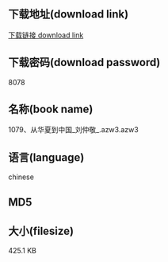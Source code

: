 ## 下载地址(download link)
[下载链接 download link](https://tutu365.netlify.app/?s=1079%E3%80%81%E4%BB%8E%E5%8D%8E%E5%A4%8F%E5%88%B0%E4%B8%AD%E5%9B%BD_%E5%88%98%E4%BB%B2%E6%95%AC_.azw3)

## 下载密码(download password)
8078

## 名称(book name)
1079、从华夏到中国_刘仲敬_.azw3.azw3

## 语言(language)
chinese

## MD5


## 大小(filesize)
425.1 KB
